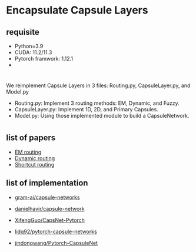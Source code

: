 # Encapsulate Capsule Layers


## requisite
- Python=3.9
- CUDA: 11.2/11.3
- Pytorch framwork: 1.12.1
- 
#
We reimplement Capsule Layers in 3 files: Routing.py, CapsuleLayer.py, and Model.py
- Routing.py: Implement 3 routing methods: EM, Dynamic, and Fuzzy.
- CapsuleLayer.py: Implement 1D, 2D, and Primary Capsules.
- Model.py: Using those implemented module to build a CapsuleNetwork.

#

## list of papers
- [EM routing](https://openreview.net/pdf?id=HJWLfGWRb)
- [Dynamic routing](https://arxiv.org/pdf/1710.09829.pdf)
- [Shortcut routing](https://search.ieice.org/bin/pdf_link.php?category=A&fname=e104-a_8_1043&lang=E&year=2021)

## list of implementation
- [gram-ai/capsule-networks](https://github.com/gram-ai/capsule-networks)

- [danielhavir/capsule-network](https://github.com/danielhavir/capsule-network)

- [XifengGuo/CapsNet-Pytorch](https://github.com/XifengGuo/CapsNet-Pytorch)

- [lidq92/pytorch-capsule-networks](https://github.com/lidq92/pytorch-capsule-networks)

- [jindongwang/Pytorch-CapsuleNet](https://github.com/jindongwang/Pytorch-CapsuleNet)